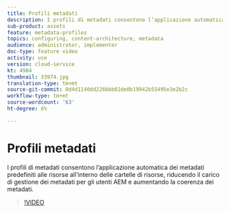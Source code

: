 ```yaml
---
title: Profili metadati
description: I profili di metadati consentono l’applicazione automatica dei metadati predefiniti alle risorse all’interno delle cartelle di risorse, riducendo il carico di gestione dei metadati per gli utenti AEM e aumentando la coerenza dei metadati.
sub-product: assets
feature: metadata-profiles
topics: configuring, content-architecture, metadata
audience: administrator, implementer
doc-type: feature video
activity: use
version: cloud-service
kt: 4984
thumbnail: 33974.jpg
translation-type: tm+mt
source-git-commit: 0d4d1140dd226bbb02de0b19942b55495e3e2b2c
workflow-type: tm+mt
source-wordcount: '63'
ht-degree: 6%

---
```



# Profili metadati

I profili di metadati consentono l’applicazione automatica dei metadati predefiniti alle risorse all’interno delle cartelle di risorse, riducendo il carico di gestione dei metadati per gli utenti AEM e aumentando la coerenza dei metadati.

>[!VIDEO](https://video.tv.adobe.com/v/33974/?quality=12&learn=on&hidetitle=true)
